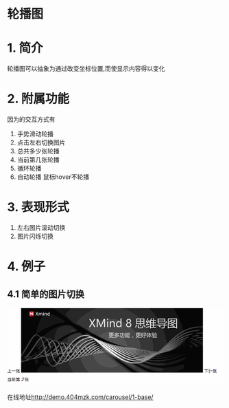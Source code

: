 # 轮播图

# 1. 简介

轮播图可以抽象为通过改变坐标位置,而使显示内容得以变化

# 2. 附属功能

因为的交互方式有

1. 手势滑动轮播
2. 点击左右切换图片
3. 总共多少张轮播
4. 当前第几张轮播
5. 循环轮播
6. 自动轮播 鼠标hover不轮播

# 3. 表现形式

1. 左右图片滚动切换
2. 图片闪烁切换

# 4. 例子

## 4.1 简单的图片切换

![图片切换轮播图](/assets/carousel_1_base.gif)

在线地址<http://demo.404mzk.com/carousel/1-base/>




